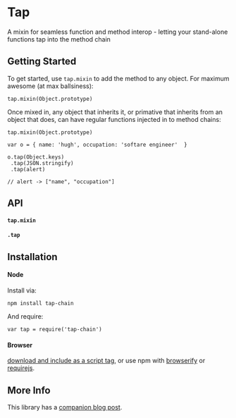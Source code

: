 # Tap 

A mixin for seamless function and method interop - letting your stand-alone functions tap into the method chain

## Getting Started

To get started, use `tap.mixin` to add the method to any object.  For maximum awesome (at max ballsiness):

    tap.mixin(Object.prototype)
    
Once mixed in, any object that inherits it, or primative that inherits from an object that does, can have regular functions injected in to method chains:

    tap.mixin(Object.prototype)
    
    var o = { name: 'hugh', occupation: 'softare engineer'  }
    
    o.tap(Object.keys)
     .tap(JSON.stringify)
     .tap(alert)
 
    // alert -> ["name", "occupation"]
    

## API

#### `tap.mixin`


#### `.tap`



## Installation 

#### Node

Install via:

    npm install tap-chain
    
And require:

    var tap = require('tap-chain')

#### Browser

[download and include as a script tag](https://raw.github.com/hughfdjackson/tap/master/tap.js), or use npm with [browserify](https://github.com/substack/node-browserify) or [requirejs](http://requirejs.org/).

## More Info

This library has a [companion blog post](hughfdjackson.com/javascript/2012/11/30/tapping-into-the-method-chain/).
